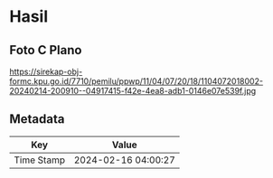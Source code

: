 # Hasil

## Foto C Plano

https://sirekap-obj-formc.kpu.go.id/7710/pemilu/ppwp/11/04/07/20/18/1104072018002-20240214-200910--04917415-f42e-4ea8-adb1-0146e07e539f.jpg


## Metadata

| Key        | Value               |
| ---------- | ------------------- |
| Time Stamp | 2024-02-16 04:00:27 |



